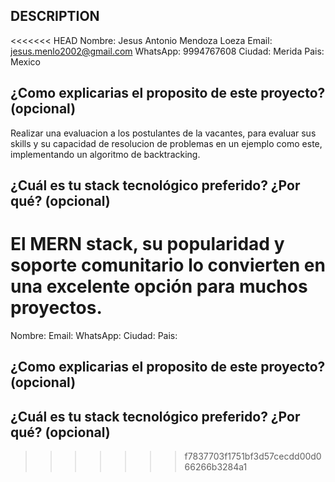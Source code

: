 ## DESCRIPTION

<<<<<<< HEAD
Nombre: Jesus Antonio Mendoza Loeza
Email: jesus.menlo2002@gmail.com
WhatsApp: 9994767608
Ciudad: Merida
Pais: Mexico

## ¿Como explicarias el proposito de este proyecto? (opcional)
Realizar una evaluacion a los postulantes de la vacantes, para evaluar sus skills y su capacidad de resolucion de problemas en un ejemplo como este, implementando un algoritmo de backtracking.

## ¿Cuál es tu stack tecnológico preferido? ¿Por qué? (opcional)
El MERN stack, su popularidad y soporte comunitario lo convierten en una excelente opción para muchos proyectos.
=======
Nombre:
Email:
WhatsApp:
Ciudad:
Pais:

## ¿Como explicarias el proposito de este proyecto? (opcional)


## ¿Cuál es tu stack tecnológico preferido? ¿Por qué? (opcional)

>>>>>>> f7837703f1751bf3d57cecdd00d066266b3284a1
